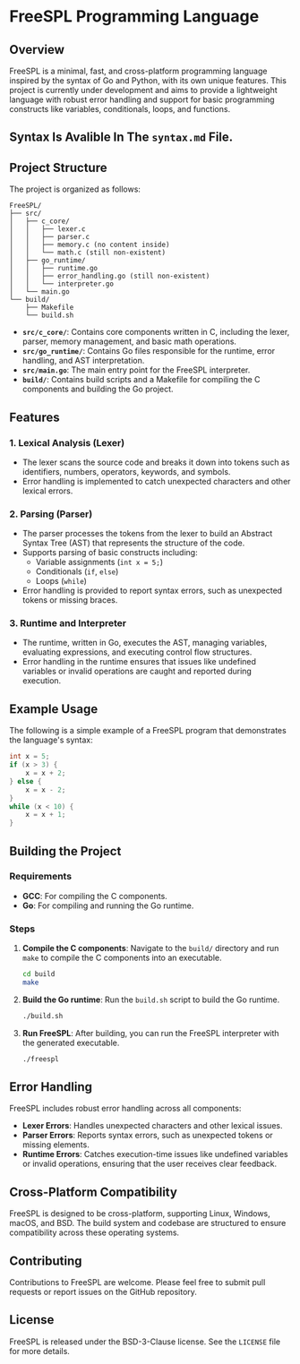 # FreeSPL Programming Language

## Overview
FreeSPL is a minimal, fast, and cross-platform programming language inspired by the syntax of Go and Python, with its own unique features. This project is currently under development and aims to provide a lightweight language with robust error handling and support for basic programming constructs like variables, conditionals, loops, and functions.

## Syntax Is Avalible In The `syntax.md` File.

## Project Structure
The project is organized as follows:

```
FreeSPL/
├── src/
│   ├── c_core/
│   │   ├── lexer.c
│   │   ├── parser.c
│   │   ├── memory.c (no content inside)
│   │   └── math.c (still non-existent)
│   ├── go_runtime/
│   │   ├── runtime.go
│   │   ├── error_handling.go (still non-existent)
│   │   └── interpreter.go
│   └── main.go
└── build/
    ├── Makefile
    └── build.sh
```

- **`src/c_core/`**: Contains core components written in C, including the lexer, parser, memory management, and basic math operations.
- **`src/go_runtime/`**: Contains Go files responsible for the runtime, error handling, and AST interpretation.
- **`src/main.go`**: The main entry point for the FreeSPL interpreter.
- **`build/`**: Contains build scripts and a Makefile for compiling the C components and building the Go project.

## Features
### 1. Lexical Analysis (Lexer)
- The lexer scans the source code and breaks it down into tokens such as identifiers, numbers, operators, keywords, and symbols.
- Error handling is implemented to catch unexpected characters and other lexical errors.

### 2. Parsing (Parser)
- The parser processes the tokens from the lexer to build an Abstract Syntax Tree (AST) that represents the structure of the code.
- Supports parsing of basic constructs including:
  - Variable assignments (`int x = 5;`)
  - Conditionals (`if`, `else`)
  - Loops (`while`)
- Error handling is provided to report syntax errors, such as unexpected tokens or missing braces.

### 3. Runtime and Interpreter
- The runtime, written in Go, executes the AST, managing variables, evaluating expressions, and executing control flow structures.
- Error handling in the runtime ensures that issues like undefined variables or invalid operations are caught and reported during execution.

## Example Usage
The following is a simple example of a FreeSPL program that demonstrates the language's syntax:

```c
int x = 5;
if (x > 3) {
    x = x + 2;
} else {
    x = x - 2;
}
while (x < 10) {
    x = x + 1;
}
```

## Building the Project
### Requirements
- **GCC**: For compiling the C components.
- **Go**: For compiling and running the Go runtime.

### Steps
1. **Compile the C components**:
   Navigate to the `build/` directory and run `make` to compile the C components into an executable.

   ```bash
   cd build
   make
   ```

2. **Build the Go runtime**:
   Run the `build.sh` script to build the Go runtime.

   ```bash
   ./build.sh
   ```

3. **Run FreeSPL**:
   After building, you can run the FreeSPL interpreter with the generated executable.

   ```bash
   ./freespl
   ```

## Error Handling
FreeSPL includes robust error handling across all components:
- **Lexer Errors**: Handles unexpected characters and other lexical issues.
- **Parser Errors**: Reports syntax errors, such as unexpected tokens or missing elements.
- **Runtime Errors**: Catches execution-time issues like undefined variables or invalid operations, ensuring that the user receives clear feedback.

## Cross-Platform Compatibility
FreeSPL is designed to be cross-platform, supporting Linux, Windows, macOS, and BSD. The build system and codebase are structured to ensure compatibility across these operating systems.

## Contributing
Contributions to FreeSPL are welcome. Please feel free to submit pull requests or report issues on the GitHub repository.

## License
FreeSPL is released under the BSD-3-Clause license. See the `LICENSE` file for more details.
